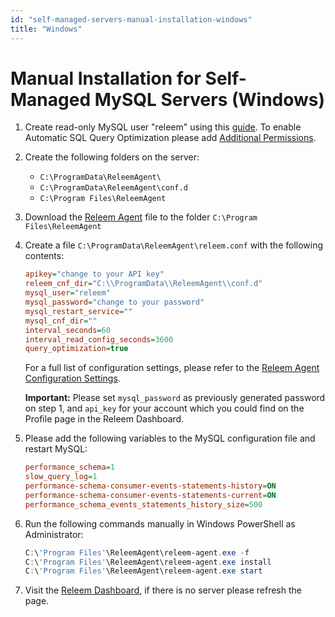 ```yaml
---
id: "self-managed-servers-manual-installation-windows"
title: "Windows"
---
```


# Manual Installation for Self-Managed MySQL Servers (Windows)


1. Create read-only MySQL user "releem" using this [guide](/releem-agent/mysql-permissions).
   To enable Automatic SQL Query Optimization please add [Additional Permissions](/releem-agent/mysql-permissions#additional-database-permissions-required).

2. Create the following folders on the server:
   - `C:\ProgramData\ReleemAgent\`
   - `C:\ProgramData\ReleemAgent\conf.d`
   - `C:\Program Files\ReleemAgent`

3. Download the [Releem Agent](https://releem.s3.us-east-1.amazonaws.com/v2/releem-agent.exe) file to the folder `C:\Program Files\ReleemAgent`

4. Create a file `C:\ProgramData\ReleemAgent\releem.conf` with the following contents:
   ```ini
   apikey="change to your API key"
   releem_cnf_dir="C:\\ProgramData\\ReleemAgent\\conf.d"
   mysql_user="releem"
   mysql_password="change to your password"
   mysql_restart_service=""
   mysql_cnf_dir=""
   interval_seconds=60
   interval_read_config_seconds=3600
   query_optimization=true
   ```

   For a full list of configuration settings, please refer to the [Releem Agent Configuration Settings](/releem-agent/configuration).

   **Important:** Please set `mysql_password` as previously generated password on step 1, and `api_key` for your account which you could find on the Profile page in the Releem Dashboard.

5. Please add the following variables to the MySQL configuration file and restart MySQL:
   ```ini
   performance_schema=1
   slow_query_log=1
   performance-schema-consumer-events-statements-history=ON
   performance-schema-consumer-events-statements-current=ON
   performance_schema_events_statements_history_size=500
   ```

6. Run the following commands manually in Windows PowerShell as Administrator:
   ```powershell
   C:\'Program Files'\ReleemAgent\releem-agent.exe -f
   C:\'Program Files'\ReleemAgent\releem-agent.exe install
   C:\'Program Files'\ReleemAgent\releem-agent.exe start
   ```

7. Visit the [Releem Dashboard](https://app.releem.com/), if there is no server please refresh the page.

